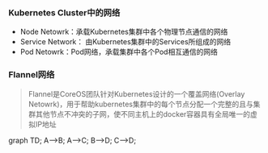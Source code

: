 ### Kubernetes Cluster中的网络

* Node Netowrk：承载Kubernetes集群中各个物理节点通信的网络
* Service Network： 由Kubernetes集群中的Services所组成的网络
* Pod Netowrk：Pod网络，承载集群中各个Pod相互通信的网络





### Flannel网络

> Flannel是CoreOS团队针对Kubernetes设计的一个覆盖网络(Overlay Netowrk)，用于帮助kubernetes集群中的每个节点分配一个完整的且与集群其他节点不冲突的子网，使不同主机上的docker容器具有全局唯一的虚拟IP地址




graph TD;
  A-->B;
  A-->C;
  B-->D;
  C-->D;

